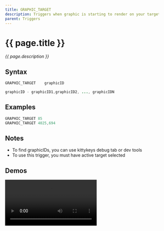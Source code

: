 ```yaml
---
title: GRAPHIC_TARGET
description: Triggers when graphic is starting to render on your target
parent: Triggers
---
```


# {{ page.title }}

_{{ page.description }}_

## Syntax

```java
GRAPHIC_TARGET    graphicID 

graphicID - graphicID1,graphicID2, ..., graphicIDN

```

## Examples

```java
GRAPHIC_TARGET 85
GRAPHIC_TARGET 4025,694
```

## Notes

- To find graphicIDs, you can use kittykeys debug tab or dev tools
- To use this trigger, you must have active target selected

## Demos

![](https://i.imgur.com/QcbQ7St.mp4)

